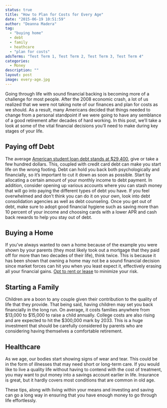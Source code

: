 ```yaml
---
status: true
title: "How to Plan for Costs for Every Age"
date: "2015-06-19 10:51:59"
author: "Deanna Madera"
tag:
  - "buying home"
  - debt
  - family
  - heathcare
  - "plan for costs"
adsTerms: "Test Term 1, Test Term 2, Test Term 3, Test Term 4"
categories:
  - Money
description: ""
layout: post
image: every-age.jpg
---
```


Going through life with sound financial backing is becoming more of a challenge for most people. After the 2008 economic crash, a lot of us realized that we were not taking note of our finances and plan for costs as we should. As a result, many Americans decided that things needed to change from a personal standpoint if we were going to have any semblance of a good retirement after decades of hard working. In this post, we’ll take a look at some of the vital financial decisions you’ll need to make during key stages of your life.

## Paying off Debt

The average [American student loan debt stands at $29,400](https://money.cnn.com/2013/12/04/pf/college/student-loan-debt/), give or take a few hundred dollars. This, coupled with credit card debt can make you start life on the wrong footing. Debt can hold you back both psychologically and financially, so it’s important to cut it down as soon as possible. Start by allocating a certain amount of your monthly income to debt payment. In addition, consider opening up various accounts where you can stash money that will go into paying the different types of debt you have. If you feel overwhelmed and don’t think you can do it on your own, look into debt consolidation agencies as well as debt counseling. Once you get out of debt, make sure to adopt good financial hygiene such as saving more than 10 percent of your income and choosing cards with a lower APR and cash back rewards to help you stay out of debt.

## Buying a Home

If you’ve always wanted to own a home because of the example you were shown by your parents (they most likely took out a mortgage that they paid off for more than two decades of their life), think twice. This is because it has been shown that owning a home may not be a sound financial decision since market forces can hit you when you least expect it, effectively erasing all your financial gains. [Opt to rent or lease](https://realestate.aol.com/blog/2014/11/13/when-renting-is-better-than-buying/) to minimize your risk.

## Starting a Family

Children are a boon to any couple given their contribution to the quality of life that they provide. That being said, having children may set you back financially in the long run. On average, it costs families anywhere from $13,000 to $15,000 to raise a child annually. College costs are also rising and are expected to hit the $300,000 mark by 2033. This is a huge investment that should be carefully considered by parents who are considering having themselves a comfortable retirement.

## Healthcare

As we age, our bodies start showing signs of wear and tear. This could be in the form of illnesses that may need short or long-term care. If you would like to live a quality life without having to contend with the cost of treatment, you may want to put money into a savings account earlier in life. Insurance is great, but it hardly covers most conditions that are common in old age.

These tips, along with living within your means and investing and saving can go a long way in ensuring that you have enough money to go through life effortlessly.
